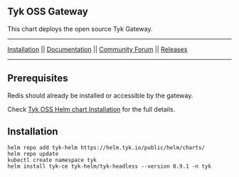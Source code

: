 ## Tyk OSS Gateway
This chart deploys the open source Tyk Gateway.

---

[Installation](https://tyk.io/docs/apim/open-source/installation/) || [Documentation](https://tyk.io/docs) || [Community Forum](https://community.tyk.io/) || [Releases](https://hub.docker.com/r/tykio/tyk-gateway/tags?page=1&ordering=last_updated)

---

## Prerequisites
Redis should already be installed or accessible by the gateway.

Check [Tyk OSS Helm chart Installation](https://tyk.io/docs/tyk-oss/ce-helm-chart/) for the full details.

## Installation

	helm repo add tyk-helm https://helm.tyk.io/public/helm/charts/
	helm repo update
	kubectl create namespace tyk
	helm install tyk-ce tyk-helm/tyk-headless --version 0.9.1 -n tyk

